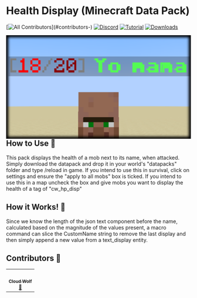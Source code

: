 # Health Display (Minecraft Data Pack)
<!-- ALL-CONTRIBUTORS-BADGE:START - Do not remove or modify this section -->
[![All Contributors](https://img.shields.io/badge/all_contributors-1-orange.svg?)](#contributors-)
[![Discord](https://img.shields.io/badge/Discord-⛓-blue.svg)](https://discord.gg/AsHA7GgqqM)
[![Tutorial](https://img.shields.io/badge/Tutorial-▶-red.svg)](https://www.youtube.com/watch?v=MhSg40o8HUc)
[![Downloads](https://img.shields.io/github/downloads/CloudWolfYT/CW-Health-Display/total.svg)](https://github.com/CloudWolfYT/CW-Health-Display/releases)

<!-- ALL-CONTRIBUTORS-BADGE:END -->
<img src="images/social.png"
     alt="Social Image"
     style="float: left; margin-right: 10px;" />

## How to Use 📝
<!-- prettier-ignore-start -->
<!-- markdownlint-disable -->
This pack displays the health of a mob next to its name, when attacked. <br>
Simply download the datapack and drop it in your world's "datapacks" folder and type /reload in game. If you intend to use this in survival, click on settings and ensure the "apply to all mobs" box is ticked. If you intend to use this in a map uncheck the box and give mobs you want to display the health of a tag of "cw_hp_disp"

<!-- markdownlint-disable -->
<!-- markdownlint-enable -->
<!-- prettier-ignore-end -->

## How it Works! 🔨
<!-- prettier-ignore-start -->
<!-- markdownlint-disable -->
Since we know the length of the json text component before the name, calculated based on the magnitude of the values present, a macro command can slice the CustomName string to remove the last display and then simply append a new value from a text_display entity.<br>
<!-- markdownlint-enable -->
<!-- prettier-ignore-end -->

## Contributors 🧱
<!-- prettier-ignore-start -->
<!-- markdownlint-disable -->
<table>
  <tr>
    <td align="center"><a href="https://github.com/CloudWolfYT"><img src="https://avatars.githubusercontent.com/u/64243799?v=4" width="100px;" alt=""/><br /><sub><b>Cloud Wolf</b></sub></a><br /><a href="#" title="Project Creator">🔨</a></td>
  </tr>
</table>

<!-- markdownlint-enable -->
<!-- prettier-ignore-end -->
